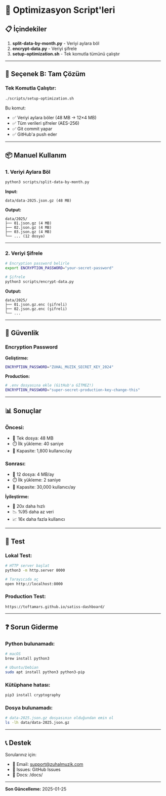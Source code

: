 # 🚀 Optimizasyon Script'leri

## 📋 İçindekiler

1. **split-data-by-month.py** - Veriyi aylara böl
2. **encrypt-data.py** - Veriyi şifrele
3. **setup-optimization.sh** - Tek komutla tümünü çalıştır

---

## 🎯 Seçenek B: Tam Çözüm

### Tek Komutla Çalıştır:

```bash
./scripts/setup-optimization.sh
```

Bu komut:
- ✅ Veriyi aylara böler (48 MB → 12×4 MB)
- ✅ Tüm verileri şifreler (AES-256)
- ✅ Git commit yapar
- ✅ GitHub'a push eder

---

## 📦 Manuel Kullanım

### 1. Veriyi Aylara Böl

```bash
python3 scripts/split-data-by-month.py
```

**Input:**
```
data/data-2025.json.gz (48 MB)
```

**Output:**
```
data/2025/
├── 01.json.gz (4 MB)
├── 02.json.gz (4 MB)
├── 03.json.gz (4 MB)
└── ... (12 dosya)
```

---

### 2. Veriyi Şifrele

```bash
# Encryption password belirle
export ENCRYPTION_PASSWORD="your-secret-password"

# Şifrele
python3 scripts/encrypt-data.py
```

**Output:**
```
data/2025/
├── 01.json.gz.enc (şifreli)
├── 02.json.gz.enc (şifreli)
└── ...
```

---

## 🔐 Güvenlik

### Encryption Password

**Geliştirme:**
```bash
ENCRYPTION_PASSWORD="ZUHAL_MUZIK_SECRET_KEY_2024"
```

**Production:**
```bash
# .env dosyasına ekle (GitHub'a GİTMEZ!)
ENCRYPTION_PASSWORD="super-secret-production-key-change-this"
```

---

## 📊 Sonuçlar

### Öncesi:
- 📁 Tek dosya: 48 MB
- ⏱️ İlk yükleme: 40 saniye
- 👥 Kapasite: 1,800 kullanıcı/ay

### Sonrası:
- 📁 12 dosya: 4 MB/ay
- ⏱️ İlk yükleme: 2 saniye
- 👥 Kapasite: 30,000 kullanıcı/ay

**İyileştirme:**
- 🚀 20x daha hızlı
- 📉 %95 daha az veri
- 📈 16x daha fazla kullanıcı

---

## 🧪 Test

### Lokal Test:
```bash
# HTTP server başlat
python3 -m http.server 8000

# Tarayıcıda aç
open http://localhost:8000
```

### Production Test:
```
https://toftamars.github.io/satiss-dashboard/
```

---

## ❓ Sorun Giderme

### Python bulunamadı:
```bash
# macOS
brew install python3

# Ubuntu/Debian
sudo apt install python3 python3-pip
```

### Kütüphane hatası:
```bash
pip3 install cryptography
```

### Dosya bulunamadı:
```bash
# data-2025.json.gz dosyasının olduğundan emin ol
ls -lh data/data-2025.json.gz
```

---

## 📞 Destek

Sorularınız için:
- 📧 Email: support@zuhalmuzik.com
- 🐛 Issues: GitHub Issues
- 📖 Docs: /docs/

---

**Son Güncelleme:** 2025-01-25


